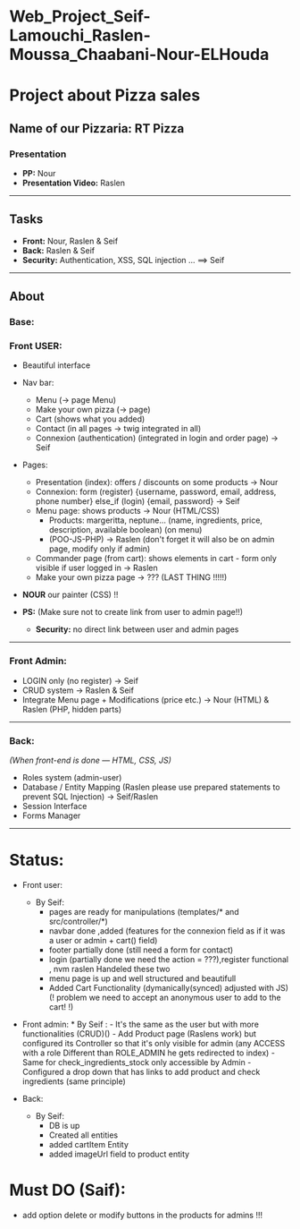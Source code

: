 # Web_Project_Seif-Lamouchi_Raslen-Moussa_Chaabani-Nour-ELHouda

# Project about Pizza sales

## Name of our Pizzaria: RT Pizza

### Presentation
- **PP:** Nour  
- **Presentation Video:** Raslen

---

## Tasks

- **Front:** Nour, Raslen & Seif  
- **Back:** Raslen & Seif  
- **Security:** Authentication, XSS, SQL injection ... ==> Seif

---

## About

### Base:

### Front USER:

- Beautiful interface
- Nav bar:  
  - Menu (→ page Menu)  
  - Make your own pizza (→ page)  
  - Cart (shows what you added)  
  - Contact (in all pages → twig integrated in all)  
  - Connexion (authentication) (integrated in login and order page) → Seif

- Pages:  
  - Presentation (index): offers / discounts on some products → Nour  
  - Connexion: form (register) {username, password, email, address, phone number} else_if (login) {email, password} → Seif  
  - Menu page: shows products → Nour (HTML/CSS)  
    - Products: margeritta, neptune... (name, ingredients, price, description, available boolean) (on menu)  
    - (POO-JS-PHP) → Raslen (don't forget it will also be on admin page, modify only if admin)  
  - Commander page (from cart): shows elements in cart - form only visible if user logged in → Raslen  
  - Make your own pizza page → ??? (LAST THING !!!!!)  

- **NOUR** our painter (CSS) !!

- **PS:** (Make sure not to create link from user to admin page!!)  
  - **Security:** no direct link between user and admin pages

---

### Front Admin:

- LOGIN only (no register) → Seif  
- CRUD system → Raslen & Seif  
- Integrate Menu page + Modifications (price etc.) → Nour (HTML) & Raslen (PHP, hidden parts)  

---

### Back:

*(When front-end is done — HTML, CSS, JS)*

- Roles system (admin-user)  
- Database / Entity Mapping (Raslen please use prepared statements to prevent SQL Injection) -> Seif/Raslen 
- Session Interface  
- Forms Manager 

---

# Status:

- Front user: 
    * By Seif:
        - pages are ready for manipulations (templates/* and src/controller/*)
        - navbar done ,added (features for the connexion field as if it was a user or admin + cart() field)
        - footer partially done (still need a form for contact)
        - login (partially done we need the action = ???),register functional , nvm raslen Handeled these two
        - menu page is up and well structured and beautifull
        - Added Cart Functionality (dymanically(synced) adjusted with JS)(! problem we need to accept an anonymous user to add to the cart! !)

- Front admin: 
      * By Seif :
          - It's the same as the user but with more functionalities (CRUD)()
          - Add Product page (Raslens work) but configured its Controller so that it's only visible for admin (any ACCESS with a role Different than ROLE_ADMIN he gets redirected to index)
          - Same for check_ingredients_stock only accessible by Admin
          - Configured a drop down that has links to add product and check ingredients (same principle)


- Back:
    * By Seif:
        - DB is up 
        - Created all entities
        - added cartItem Entity
        - added imageUrl field to product entity

# Must DO (Saif):
  - add option delete or modify buttons in the products for admins !!!